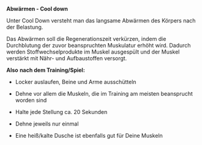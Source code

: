 
**Abwärmen - Cool down**  
  

Unter Cool Down versteht man das langsame Abwärmen des Körpers nach der Belastung.

Das Abwärmen soll die Regenerationszeit verkürzen, indem die Durchblutung der zuvor beanspruchten Muskulatur erhöht wird. Dadurch werden Stoffwechselprodukte im Muskel ausgespült und der Muskel verstärkt mit Nähr- und Aufbaustoffen versorgt.  
  
**Also** **nach dem Training/Spiel:**

-   Locker auslaufen, Beine und Arme ausschütteln
    
-   Dehne vor allem die Muskeln, die im Training am meisten beansprucht worden sind
    
-   Halte jede Stellung ca. 20 Sekunden
    
-   Dehne jeweils nur einmal
    
-   Eine heiß/kalte Dusche ist ebenfalls gut für Deine Muskeln

